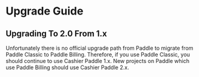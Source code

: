 # Upgrade Guide

## Upgrading To 2.0 From 1.x

Unfortunately there is no official upgrade path from Paddle to migrate from Paddle Classic to Paddle Billing. Therefore, if you use Paddle Classic, you should continue to use Cashier Paddle 1.x. New projects on Paddle which use Paddle Billing should use Cashier Paddle 2.x.
